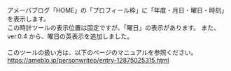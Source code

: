 アメーバブログ「HOME」の「プロフィール枠」に「年度・月日・曜日・時刻」を表示します。<br>
この時計ツールの表示位置は固定ですが、「曜日」の表示があります。 また、ver.0.4 から、曜日の英表示を追加しました。<br>
<br>
このツールの扱い方は、以下のページのマニュアルを参照ください。<br>
https://ameblo.jp/personwritep/entry-12875025315.html
